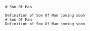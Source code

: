 
    # Son Of Man

    Definition of Son Of Man coming soon
    # Son Of Man
    Definition of Son Of Man coming soon